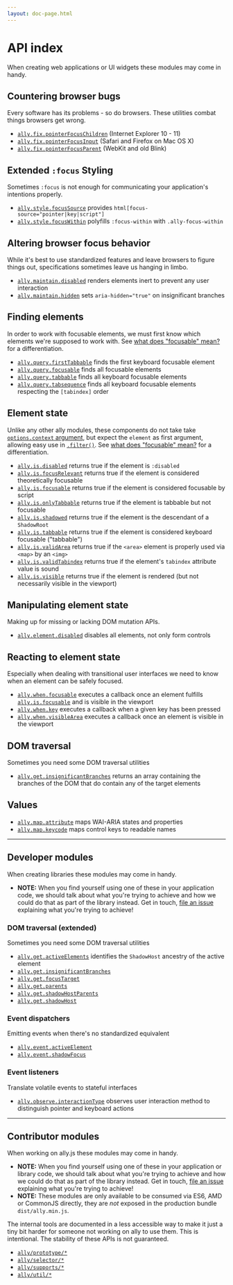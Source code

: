 ```yaml
---
layout: doc-page.html
---
```


# API index

When creating web applications or UI widgets these modules may come in handy.


## Countering browser bugs

Every software has its problems - so do browsers. These utilities combat things browsers get wrong.

* [`ally.fix.pointerFocusChildren`](fix/pointer-focus-children.md) (Internet Explorer 10 - 11)
* [`ally.fix.pointerFocusInput`](fix/pointer-focus-input.md) (Safari and Firefox on Mac OS X)
* [`ally.fix.pointerFocusParent`](fix/pointer-focus-parent.md) (WebKit and old Blink)


## Extended `:focus` Styling

Sometimes `:focus` is not enough for communicating your application's intentions properly.

* [`ally.style.focusSource`](style/focus-source.md) provides `html[focus-source="pointer|key|script"]`
* [`ally.style.focusWithin`](style/focus-within.md) polyfills `:focus-within` with `.ally-focus-within`


## Altering browser focus behavior

While it's best to use standardized features and leave browsers to figure things out, specifications sometimes leave us hanging in limbo.

* [`ally.maintain.disabled`](maintain/disabled.md) renders elements inert to prevent any user interaction
* [`ally.maintain.hidden`](maintain/hidden.md) sets `aria-hidden="true"` on insignificant branches


## Finding elements

In order to work with focusable elements, we must first know which elements we're supposed to work with. See [what does "focusable" mean?](../what-is-focusable.md) for a differentiation.

* [`ally.query.firstTabbable`](query/first-tabbable.md) finds the first keyboard focusable element
* [`ally.query.focusable`](query/focusable.md) finds all focusable elements
* [`ally.query.tabbable`](query/tabbable.md) finds all keyboard focusable elements
* [`ally.query.tabsequence`](query/tabsequence.md) finds all keyboard focusable elements respecting the `[tabindex]` order


## Element state

Unlike any other ally modules, these components do not take take [`options.context` argument](concepts.md#Single-options-argument), but expect the `element` as first argument, allowing easy use in [`.filter()`](https://developer.mozilla.org/en-US/docs/Web/JavaScript/Reference/Global_Objects/Array/filter). See [what does "focusable" mean?](../what-is-focusable.md) for a differentiation.

* [`ally.is.disabled`](is/disabled.md) returns true if the element is `:disabled`
* [`ally.is.focusRelevant`](is/focus-relevant.md) returns true if the element is considered theoretically focusable
* [`ally.is.focusable`](is/focusable.md) returns true if the element is considered focusable by script
* [`ally.is.onlyTabbable`](is/only-tabbable.md) returns true if the element is tabbable but not focusable
* [`ally.is.shadowed`](is/shadowed.md) returns true if the element is the descendant of a `ShadowRoot`
* [`ally.is.tabbable`](is/tabbable.md) returns true if the element is considered keyboard focusable ("tabbable")
* [`ally.is.validArea`](is/valid-area.md) returns true if the `<area>` element is properly used via `<map>` by an `<img>`
* [`ally.is.validTabindex`](is/valid-tabindex.md) returns true if the element's `tabindex` attribute value is sound
* [`ally.is.visible`](is/visible.md) returns true if the element is rendered (but not necessarily visible in the viewport)


## Manipulating element state

Making up for missing or lacking DOM mutation APIs.

* [`ally.element.disabled`](element/disabled.md) disables all elements, not only form controls


## Reacting to element state

Especially when dealing with transitional user interfaces we need to know when an element can be safely focused.

* [`ally.when.focusable`](when/focusable.md) executes a callback once an element fulfills [`ally.is.focusable`](is/focusable.md) and is visible in the viewport
* [`ally.when.key`](when/key.md) executes a callback when a given key has been pressed
* [`ally.when.visibleArea`](when/visible-area.md) executes a callback once an element is visible in the viewport


## DOM traversal

Sometimes you need some DOM traversal utilities

* [`ally.get.insignificantBranches`](get/insignificant-branches.md) returns an array containing the branches of the DOM that do contain any of the target elements


## Values

* [`ally.map.attribute`](map/attribute.md) maps WAI-ARIA states and properties
* [`ally.map.keycode`](map/keycode.md) maps control keys to readable names


---

## Developer modules

When creating libraries these modules may come in handy.

* **NOTE:** When you find yourself using one of these in your application code, we should talk about what you're trying to achieve and how we could do that as part of the library instead. Get in touch, [file an issue](https://github.com/medialize/ally.js/issues) explaining what you're trying to achieve!


### DOM traversal (extended)

Sometimes you need some DOM traversal utilities

* [`ally.get.activeElements`](get/active-elements.md) identifies the `ShadowHost` ancestry of the active element
* [`ally.get.insignificantBranches`](get/insignificant-branches.md)
* [`ally.get.focusTarget`](get/focus-target.md)
* [`ally.get.parents`](get/parents.md)
* [`ally.get.shadowHostParents`](get/shadow-host-parents.md)
* [`ally.get.shadowHost`](get/shadow-host.md)


### Event dispatchers

Emitting events when there's no standardized equivalent

* [`ally.event.activeElement`](event/active-element.md)
* [`ally.event.shadowFocus`](event/shadow-focus.md)


### Event listeners

Translate volatile events to stateful interfaces

* [`ally.observe.interactionType`](observe/interaction-type.md) observes user interaction method to distinguish pointer and keyboard actions


---

## Contributor modules

When working on ally.js these modules may come in handy.

* **NOTE:** When you find yourself using one of these in your application or library code, we should talk about what you're trying to achieve and how we could do that as part of the library instead. Get in touch, [file an issue](https://github.com/medialize/ally.js/issues) explaining what you're trying to achieve!
* **NOTE:** These modules are only available to be consumed via ES6, AMD or CommonJS directly, they are *not* exposed in the production bundle `dist/ally.min.js`.

The internal tools are documented in a less accessible way to make it just a tiny bit harder for someone not working on ally to use them. This is intentional. The stability of these APIs is not guaranteed.

* [`ally/prototype/*`](prototype.md)
* [`ally/selector/*`](selector.md)
* [`ally/supports/*`](supports.md)
* [`ally/util/*`](util.md)
